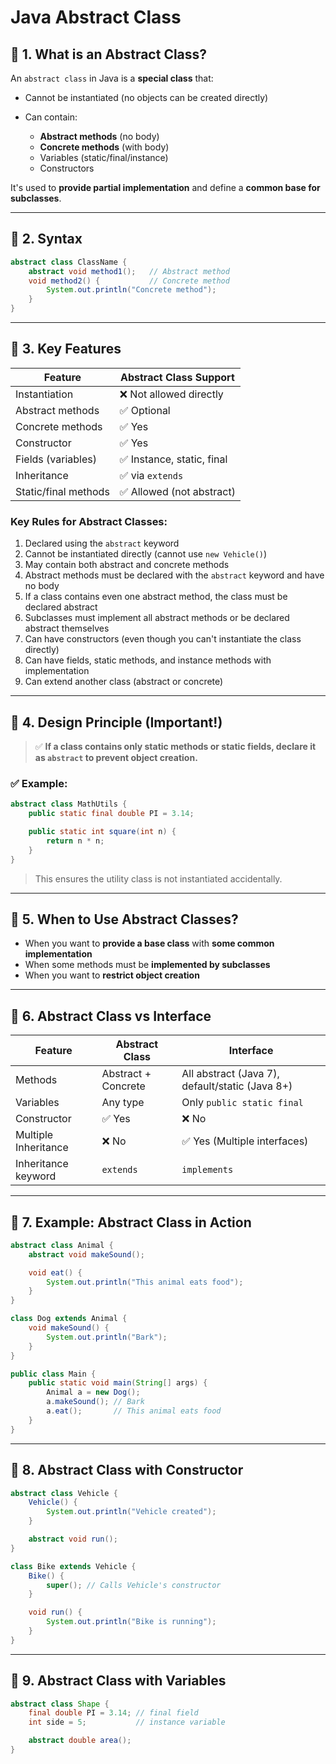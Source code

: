 #  Java Abstract Class 


## 🔹 1. What is an Abstract Class?

An `abstract class` in Java is a **special class** that:

* Cannot be instantiated (no objects can be created directly)
* Can contain:

  * **Abstract methods** (no body)
  * **Concrete methods** (with body)
  * Variables (static/final/instance)
  * Constructors

It's used to **provide partial implementation** and define a **common base for subclasses**.

---

## 🔹 2. Syntax

```java
abstract class ClassName {
    abstract void method1();   // Abstract method
    void method2() {           // Concrete method
        System.out.println("Concrete method");
    }
}
```

---

## 🔹 3. Key Features

| Feature              | Abstract Class Support    |
| -------------------- | ------------------------- |
| Instantiation        | ❌ Not allowed directly    |
| Abstract methods     | ✅ Optional                |
| Concrete methods     | ✅ Yes                     |
| Constructor          | ✅ Yes                     |
| Fields (variables)   | ✅ Instance, static, final |
| Inheritance          | ✅ via `extends`           |
| Static/final methods | ✅ Allowed (not abstract)  |



### Key Rules for Abstract Classes:

1. Declared using the `abstract` keyword
2. Cannot be instantiated directly (cannot use `new Vehicle()`)
3. May contain both abstract and concrete methods
4. Abstract methods must be declared with the `abstract` keyword and have no body
5. If a class contains even one abstract method, the class must be declared abstract
6. Subclasses must implement all abstract methods or be declared abstract themselves
7. Can have constructors (even though you can't instantiate the class directly)
8. Can have fields, static methods, and instance methods with implementation
9. Can extend another class (abstract or concrete)

---

## 🔹 4. Design Principle (Important!)

> ✅ **If a class contains only static methods or static fields, declare it as `abstract`  to prevent object creation.**

### ✅ Example:

```java
abstract class MathUtils {
    public static final double PI = 3.14;

    public static int square(int n) {
        return n * n;
    }
}
```

> This ensures the utility class is not instantiated accidentally.

---

## 🔹 5. When to Use Abstract Classes?

* When you want to **provide a base class** with **some common implementation**
* When some methods must be **implemented by subclasses**
* When you want to **restrict object creation**

---

## 🔹 6. Abstract Class vs Interface

| Feature              | Abstract Class      | Interface                                       |
| -------------------- | ------------------- | ----------------------------------------------- |
| Methods              | Abstract + Concrete | All abstract (Java 7), default/static (Java 8+) |
| Variables            | Any type            | Only `public static final`                      |
| Constructor          | ✅ Yes               | ❌ No                                            |
| Multiple Inheritance | ❌ No                | ✅ Yes (Multiple interfaces)                     |
| Inheritance keyword  | `extends`           | `implements`                                    |

---

## 🔹 7. Example: Abstract Class in Action

```java
abstract class Animal {
    abstract void makeSound();

    void eat() {
        System.out.println("This animal eats food");
    }
}

class Dog extends Animal {
    void makeSound() {
        System.out.println("Bark");
    }
}
```

```java
public class Main {
    public static void main(String[] args) {
        Animal a = new Dog();
        a.makeSound(); // Bark
        a.eat();       // This animal eats food
    }
}
```

---

## 🔹 8. Abstract Class with Constructor

```java
abstract class Vehicle {
    Vehicle() {
        System.out.println("Vehicle created");
    }

    abstract void run();
}

class Bike extends Vehicle {
    Bike() {
        super(); // Calls Vehicle's constructor
    }

    void run() {
        System.out.println("Bike is running");
    }
}
```

---

## 🔹 9. Abstract Class with Variables

```java
abstract class Shape {
    final double PI = 3.14; // final field
    int side = 5;           // instance variable

    abstract double area();
}
```

